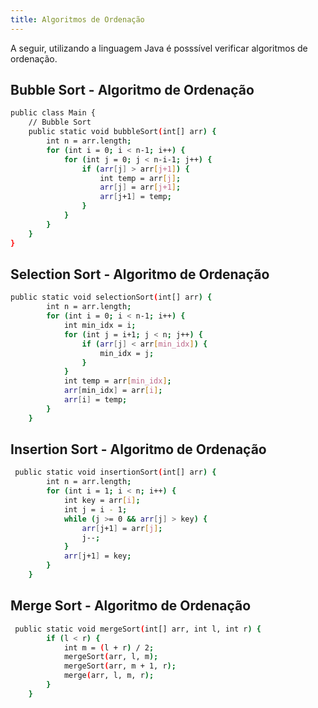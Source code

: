 ```yaml
---
title: Algoritmos de Ordenação
---
```

A seguir, utilizando a linguagem Java é posssível verificar algoritmos de ordenação.
## Bubble Sort - Algoritmo de Ordenação



``` bash
public class Main {
    // Bubble Sort
    public static void bubbleSort(int[] arr) {
        int n = arr.length;
        for (int i = 0; i < n-1; i++) {
            for (int j = 0; j < n-i-1; j++) {
                if (arr[j] > arr[j+1]) {
                    int temp = arr[j];
                    arr[j] = arr[j+1];
                    arr[j+1] = temp;
                }
            }
        }
    }
}
```

## Selection Sort - Algoritmo de Ordenação
``` bash
public static void selectionSort(int[] arr) {
        int n = arr.length;
        for (int i = 0; i < n-1; i++) {
            int min_idx = i;
            for (int j = i+1; j < n; j++) {
                if (arr[j] < arr[min_idx]) {
                    min_idx = j;
                }
            }
            int temp = arr[min_idx];
            arr[min_idx] = arr[i];
            arr[i] = temp;
        }
    }

```

## Insertion Sort - Algoritmo de Ordenação
``` bash
 public static void insertionSort(int[] arr) {
        int n = arr.length;
        for (int i = 1; i < n; i++) {
            int key = arr[i];
            int j = i - 1;
            while (j >= 0 && arr[j] > key) {
                arr[j+1] = arr[j];
                j--;
            }
            arr[j+1] = key;
        }
    }

```

## Merge Sort - Algoritmo de Ordenação
``` bash
 public static void mergeSort(int[] arr, int l, int r) {
        if (l < r) {
            int m = (l + r) / 2;
            mergeSort(arr, l, m);
            mergeSort(arr, m + 1, r);
            merge(arr, l, m, r);
        }
    }

```